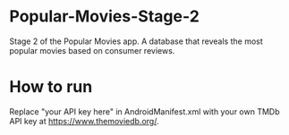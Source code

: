 # Popular-Movies-Stage-2
Stage 2 of the Popular Movies app. A database that reveals the most popular movies based on consumer reviews.

# How to run
Replace "your API key here" in AndroidManifest.xml with your own TMDb API key at https://www.themoviedb.org/.
